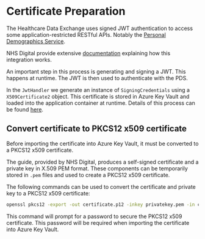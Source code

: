 # Certificate Preparation

The Healthcare Data Exchange uses signed JWT authentication to access some application-restricted RESTful APIs. Notably the [Personal Demographics Service](./personal-demographics-service.md).

NHS Digital provide extensive [documentation](https://digital.nhs.uk/developer/guides-and-documentation/security-and-authorisation/application-restricted-restful-apis-signed-jwt-authentication) explaining how this integration works.

An important step in this process is generating and signing a JWT. This happens at runtime. The JWT is then used to authenticate with the PDS.

In the `JwtHandler` we generate an instance of `SigningCredentials` using a `X509Certificate2` object. This certificate is stored in Azure Key Vault and loaded into the application container at runtime. Details of this process can be found [here](https://learn.microsoft.com/en-us/azure/app-service/configure-ssl-certificate-in-code).

## Convert certificate to PKCS12 x509 certificate

Before importing the certificate into Azure Key Vault, it must be converted to a PKCS12 x509 certificate.

The guide, provided by NHS Digital, produces a self-signed certificate and a private key in X.509 PEM format. These components can be temporarily stored in `.pem` files and used to create a PKCS12 x509 certificate.

The following commands can be used to convert the certificate and private key to a PKCS12 x509 certificate:

```bash
openssl pkcs12 -export -out certificate.p12 -inkey privatekey.pem -in certificate.pem
```

This command will prompt for a password to secure the PKCS12 x509 certificate. This password will be required when importing the certificate into Azure Key Vault.
